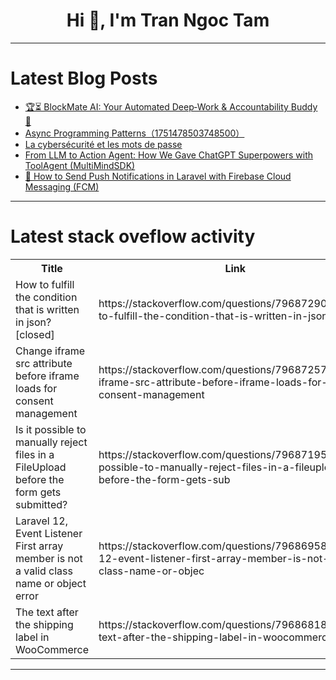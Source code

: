 <h1 align="center">Hi 👋, I'm Tran Ngoc Tam</h1>

---

# Latest Blog Posts 
<!-- BLOG-POST-LIST:START -->
- [🏆⏳ BlockMate AI: Your Automated Deep‑Work &amp; Accountability Buddy 🤖](https://dev.to/divyasinghdev/blockmate-ai-your-automated-deep-work-accountability-buddy-38oh)
- [Async Programming Patterns（1751478503748500）](https://dev.to/member_57439f86/async-programming-patterns1751478503748500-go1)
- [La cybersécurité et les mots de passe](https://dev.to/robin_boucher_4a5559d1b96/la-cybersecurite-et-les-mots-de-passe-4p3)
- [From LLM to Action Agent: How We Gave ChatGPT Superpowers with ToolAgent &lpar;MultiMindSDK&rpar;](https://dev.to/niral_bhalodia/from-llm-to-action-agent-how-we-gave-chatgpt-superpowers-with-toolagent-multimindsdk-67c)
- [🔔 How to Send Push Notifications in Laravel with Firebase Cloud Messaging &lpar;FCM&rpar;](https://dev.to/jeishanul/how-to-send-push-notifications-in-laravel-with-firebase-cloud-messaging-fcm-25de)
<!-- BLOG-POST-LIST:END -->

---

# Latest stack oveflow activity
<table>
  <tr><th>Title</th><th>Link</th></tr>
  <!-- STACKOVERFLOW:START --><tr><td>How to fulfill the condition that is written in json? [closed]</td><td>https://stackoverflow.com/questions/79687290/how-to-fulfill-the-condition-that-is-written-in-json</td></tr><tr><td>Change iframe src attribute before iframe loads for consent management</td><td>https://stackoverflow.com/questions/79687257/change-iframe-src-attribute-before-iframe-loads-for-consent-management</td></tr><tr><td>Is it possible to manually reject files in a FileUpload before the form gets submitted?</td><td>https://stackoverflow.com/questions/79687195/is-it-possible-to-manually-reject-files-in-a-fileupload-before-the-form-gets-sub</td></tr><tr><td>Laravel 12, Event Listener First array member is not a valid class name or object error</td><td>https://stackoverflow.com/questions/79686958/laravel-12-event-listener-first-array-member-is-not-a-valid-class-name-or-objec</td></tr><tr><td>The text after the shipping label in WooCommerce</td><td>https://stackoverflow.com/questions/79686818/the-text-after-the-shipping-label-in-woocommerce</td></tr><!-- STACKOVERFLOW:END -->
</table>

---


